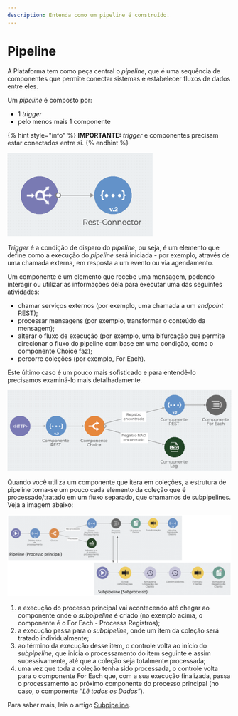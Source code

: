 ```yaml
---
description: Entenda como um pipeline é construído.
---
```


# Pipeline

A Plataforma tem como peça central o _pipeline_, que é uma sequência de componentes que permite conectar sistemas e estabelecer fluxos de dados entre eles.

Um _pipeline_ é composto por:

* 1 _trigger_
* pelo menos mais 1 componente

{% hint style="info" %}
**IMPORTANTE:** _trigger_ e componentes precisam estar conectados entre si.
{% endhint %}

![](<../../.gitbook/assets/01 (8).png>)

_Trigger_ é a condição de disparo do _pipeline_, ou seja, é um elemento que define como a execução do _pipeline_ será iniciada - por exemplo, através de uma chamada externa, em resposta a um evento ou via agendamento.

Um componente é um elemento que recebe uma mensagem, podendo interagir ou utilizar as informações dela para executar uma das seguintes atividades:

* chamar serviços externos (por exemplo, uma chamada a um _endpoint_ REST);
* processar mensagens (por exemplo, transformar o conteúdo da mensagem);
* alterar o fluxo de execução (por exemplo, uma bifurcação que permite direcionar o fluxo do pipeline com base em uma condição, como o componente Choice faz);
* percorre coleções (por exemplo, For Each).

Este último caso é um pouco mais sofisticado e para entendê-lo precisamos examiná-lo mais detalhadamente.

![](<../../.gitbook/assets/02 (1).png>)

Quando você utiliza um componente que itera em coleções, a estrutura de pipeline torna-se um pouco cada elemento da coleção que é processado/tratado em um fluxo separado, que chamamos de subpipelines. Veja a imagem abaixo:

![](<../../.gitbook/assets/03 (15).png>)

1. a execução do processo principal vai acontecendo até chegar ao componente onde o _subpipeline_ é criado (no exemplo acima, o componente é o For Each - Processa Registros);
2. a execução passa para o _subpipeline_, onde um item da coleção será tratado individualmente;
3. ao término da execução desse item, o controle volta ao início do _subpipeline_, que inicia o processamento do item seguinte e assim sucessivamente, até que a coleção seja totalmente processada;
4. uma vez que toda a coleção tenha sido processada, o controle volta para o componente For Each que, com a sua execução finalizada, passa o processamento ao próximo componente do processo principal (no caso, o componente “_Lê todos os Dados”_).

Para saber mais, leia o artigo [Subpipeline](subpipelines.md).
